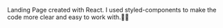 Landing Page created with React. I used styled-components to make the code more clear and easy to work with.👩‍💻
